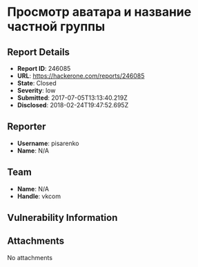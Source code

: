 # Просмотр аватара и название частной группы

## Report Details
- **Report ID**: 246085
- **URL**: https://hackerone.com/reports/246085
- **State**: Closed
- **Severity**: low
- **Submitted**: 2017-07-05T13:13:40.219Z
- **Disclosed**: 2018-02-24T19:47:52.695Z

## Reporter
- **Username**: pisarenko
- **Name**: N/A

## Team
- **Name**: N/A
- **Handle**: vkcom

## Vulnerability Information


## Attachments
No attachments
